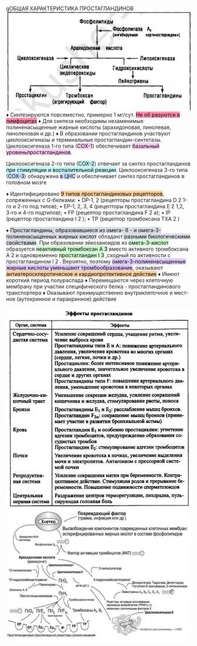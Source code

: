 gОБЩАЯ ХАРАКТЕРИСТИКА
ПРОСТАГЛАНДИНОВ
![](Pasted%20image%2020240315213130.png)
♦ Синтезируются повсеместно, примерно 1 мг/сут. <mark style="background: #FF5582A6;">Не об­
разуются в лимфоцитах</mark>
♦ Для синтеза необходимы незаменимые полиненасыщенные жирные кислоты (арахидоновая, линолевая, линоленовая и др.)
♦ В образовании простагландинов участвуют циклооксигеназы и терминальные простагландин-синтетазы. Циклооксигеназа 1-го типа (<mark style="background: #FFB8EBA6;">СОХ-1</mark>) обеспечивает <mark style="background: #FFB8EBA6;">базальный уровеньпростагландинов</mark>. 

Циклооксигеназа 2-го типа (<mark style="background: #ABF7F7A6;">СОХ-2</mark>) отве­чает за синтез простагландинов<mark style="background: #ABF7F7A6;"> при стимуляции и воспали­тельной реакции</mark>. Циклооксигеназа 3-го типа (<mark style="background: #ADCCFFA6;">СОХ-3</mark>) обна­ружена <mark style="background: #ADCCFFA6;">в ЦНС</mark> и обеспечивает синтез простагландинов в го­ловном мозге

♦ Идентифицировано <mark style="background: #FFB86CA6;">9 типов простагландиновых рецепто­ров</mark>, сопряженных с G-белками:
• DP-1, 2 (рецепторы простагландина D 2 1-го и 2-го под­
типов);
• ЕР-1, 2, 3, 4 (рецепторы простагландина Е 2 1,2, 3-го и
4-го подтипов);
• FP (рецептор простагландина F 2 a);
• IP (рецептор простагландина I 2 );
• ТР (рецептор тромбоксана ТХА 2 )

♦ <mark style="background: #CACFD9A6;">Простагландины, образовавшиеся из омега- 6 - и омега-3-
полиненасыщенных жирных кислот</mark> обладают<mark style="background: #CACFD9A6;"> разными биоло­гическими свойствами</mark>. 
При образовании эйкозаноидов из <mark style="background: #BBFABBA6;">омега-3-кислот</mark> образуется <mark style="background: #BBFABBA6;">неактивный тромбоксан A 3</mark> вместо ак­тивного тромбоксана А 2 и одновременно <mark style="background: #BBFABBA6;">простагландин I 3</mark> ,сходный по активности с простагландином I 2 . 
Вероятно, поэ­тому <mark style="background: #D2B3FFA6;">омега-3-полиненасыщенные жирные кислоты уменьша­ют тромбообразование</mark>, оказывают <mark style="background: #FFB86CA6;">антиатеросклеротическое и кардиопротективное действие</mark>
♦ Имеют короткий период полураспада
♦ Перемещаются через клеточную мембрану при участии
специфического белка - простагландинового транспортера
♦ Оказывают преимущественно внутриклеточное и мест­ное (аутокринное и паракринное) действие

![](Pasted%20image%2020240315022741.png)![](Pasted%20image%2020240317204812.png)